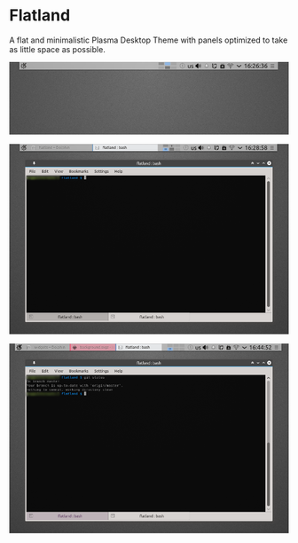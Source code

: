 # Flatland

A flat and minimalistic Plasma Desktop Theme with panels optimized to take as little space as possible.

![Panel closeup](/screenshots/panel.png?raw=true)

![Active window in panel](/screenshots/active.png?raw=true)

![Active window and attention window in panel](/screenshots/active_attention.png?raw=true)
